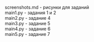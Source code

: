 screenshots.md - рисунки для заданий<br />
main1.py - задания 1 и 2<br />
main2.py - задание 4<br />
main3.py - задание 5<br />
main4.py - задание 6<br />
main5.py - задание 7<br />

